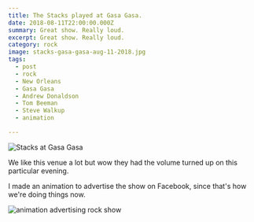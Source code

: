 ```yaml
---
title: The Stacks played at Gasa Gasa.
date: 2018-08-11T22:00:00.000Z
summary: Great show. Really loud.
excerpt: Great show. Really loud.
category: rock
image: stacks-gasa-gasa-aug-11-2018.jpg
tags:
  - post 
  - rock
  - New Orleans
  - Gasa Gasa
  - Andrew Donaldson
  - Tom Beeman
  - Steve Walkup
  - animation

---
```


![Stacks at Gasa Gasa](/static/images/stacks-gasa-gasa-aug-11-2018.jpg "Stacks at Gasa Gasa")

We like this venue a lot but wow they had the volume turned up on this particular evening.

I made an animation to advertise the show on Facebook, since that's how we're doing things now.

![animation advertising rock show](/static/images/animation/gasagasa-animation-aug-7-2018.gif "animation advertising rock show")
